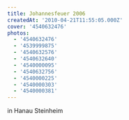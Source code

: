 ```yaml
---
title: Johannesfeuer 2006
createdAt: '2010-04-21T11:55:05.000Z'
cover: '4540632476'
photos:
  - '4540632476'
  - '4539999875'
  - '4540632576'
  - '4540632640'
  - '4540000095'
  - '4540632756'
  - '4540000225'
  - '4540000303'
  - '4540000381'
---
```


in Hanau Steinheim